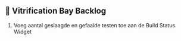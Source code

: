 ## 🧪 Vitrification Bay Backlog

1. Voeg aantal geslaagde en gefaalde testen toe aan de Build Status Widget

 


